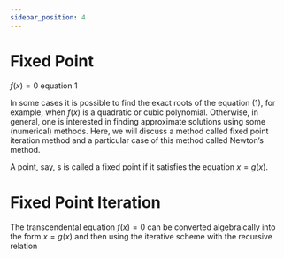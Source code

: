```yaml
---
sidebar_position: 4
---
```


# Fixed Point

$f(x)=0$ equation 1

In some cases it is possible to find the exact roots of the equation (1), for example, when $f(x)$ is a quadratic or cubic polynomial. Otherwise, in general, one is interested in finding approximate solutions using some (numerical) methods. Here, we will discuss a method called fixed point iteration method and a particular case of this method called Newton’s method.

A point, say, s is called a fixed point if it satisfies the equation $x = g(x)$. 

# Fixed Point Iteration

The transcendental equation $f(x)= 0$ can be converted algebraically into the form $x = g(x)$ and then using the iterative scheme with the recursive relation 

